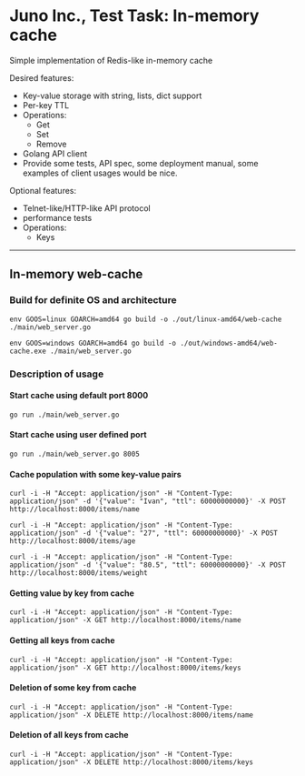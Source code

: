 # Juno Inc., Test Task: In-memory cache

Simple implementation of Redis-like in-memory cache

Desired features:
- Key-value storage with string, lists, dict support
- Per-key TTL
- Operations:
  - Get
  - Set
  - Remove
- Golang API client
- Provide some tests, API spec, some deployment manual, some examples of client usages would be nice.

Optional features:
- Telnet-like/HTTP-like API protocol
- performance tests
- Operations:
  - Keys

---

## In-memory web-cache

### Build for definite OS and architecture
`env GOOS=linux GOARCH=amd64 go build -o ./out/linux-amd64/web-cache ./main/web_server.go`

`env GOOS=windows GOARCH=amd64 go build -o ./out/windows-amd64/web-cache.exe ./main/web_server.go`

### Description of usage

#### Start cache using default port 8000
`go run ./main/web_server.go`

#### Start cache using user defined port
`go run ./main/web_server.go 8005`

#### Cache population with some key-value pairs
`curl -i -H "Accept: application/json" -H "Content-Type: application/json" -d '{"value": "Ivan", "ttl": 60000000000}' -X POST http://localhost:8000/items/name`

`curl -i -H "Accept: application/json" -H "Content-Type: application/json" -d '{"value": "27", "ttl": 60000000000}' -X POST http://localhost:8000/items/age`

`curl -i -H "Accept: application/json" -H "Content-Type: application/json" -d '{"value": "80.5", "ttl": 60000000000}' -X POST http://localhost:8000/items/weight`

#### Getting value by key from cache
`curl -i -H "Accept: application/json" -H "Content-Type: application/json" -X GET http://localhost:8000/items/name`

#### Getting all keys from cache
`curl -i -H "Accept: application/json" -H "Content-Type: application/json" -X GET http://localhost:8000/items/keys`

#### Deletion of some key from cache
`curl -i -H "Accept: application/json" -H "Content-Type: application/json" -X DELETE http://localhost:8000/items/name`

#### Deletion of all keys from cache
`curl -i -H "Accept: application/json" -H "Content-Type: application/json" -X DELETE http://localhost:8000/items/keys`
